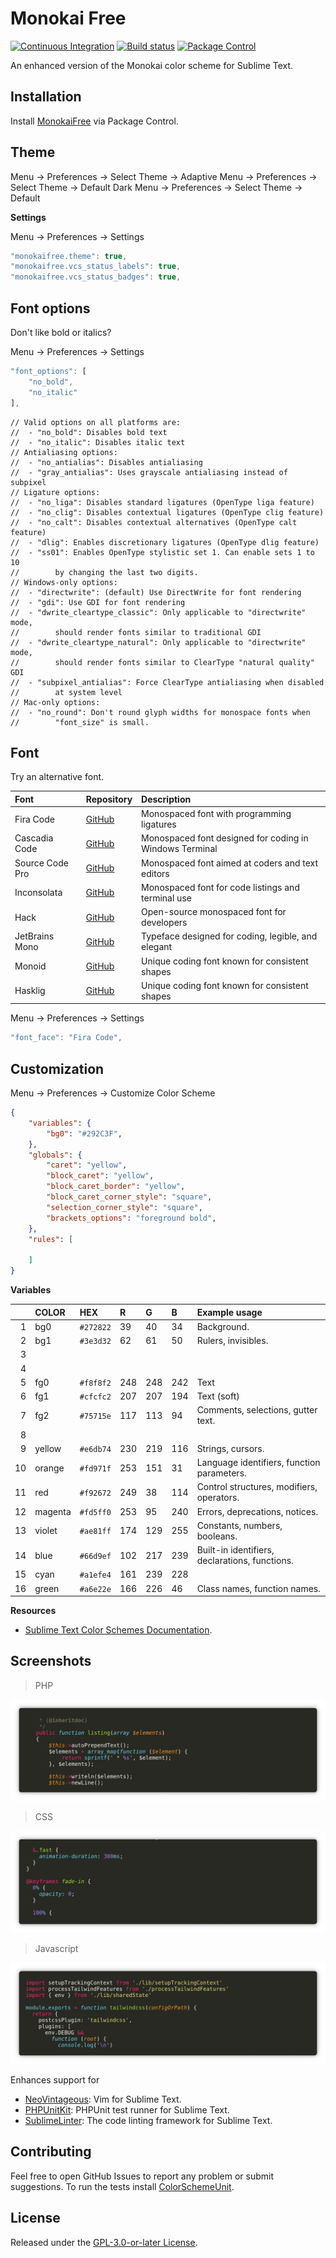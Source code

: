 # Monokai Free

[![Continuous Integration](https://github.com/gerardroche/sublime-monokai-free/actions/workflows/ci.yml/badge.svg)](https://github.com/gerardroche/sublime-monokai-free/actions/workflows/ci.yml) [![Build status](https://ci.appveyor.com/api/projects/status/rbfi67f8aoamq322?svg=true)](https://ci.appveyor.com/project/gerardroche/sublime-monokai-free) [![Package Control](https://img.shields.io/packagecontrol/dt/MonokaiFree)](https://packagecontrol.io/packages/MonokaiFree)

An enhanced version of the Monokai color scheme for Sublime Text.

## Installation

Install [MonokaiFree](https://packagecontrol.io/packages/MonokaiFree) via Package Control.

## Theme

Menu → Preferences → Select Theme → Adaptive
Menu → Preferences → Select Theme → Default Dark
Menu → Preferences → Select Theme → Default

**Settings**

Menu → Preferences → Settings

```js
"monokaifree.theme": true,
"monokaifree.vcs_status_labels": true,
"monokaifree.vcs_status_badges": true,
```

## Font options

Don't like bold or italics?

Menu → Preferences → Settings

```js
"font_options": [
    "no_bold",
    "no_italic"
],
```

```
// Valid options on all platforms are:
//  - "no_bold": Disables bold text
//  - "no_italic": Disables italic text
// Antialiasing options:
//  - "no_antialias": Disables antialiasing
//  - "gray_antialias": Uses grayscale antialiasing instead of subpixel
// Ligature options:
//  - "no_liga": Disables standard ligatures (OpenType liga feature)
//  - "no_clig": Disables contextual ligatures (OpenType clig feature)
//  - "no_calt": Disables contextual alternatives (OpenType calt feature)
//  - "dlig": Enables discretionary ligatures (OpenType dlig feature)
//  - "ss01": Enables OpenType stylistic set 1. Can enable sets 1 to 10
//        by changing the last two digits.
// Windows-only options:
//  - "directwrite": (default) Use DirectWrite for font rendering
//  - "gdi": Use GDI for font rendering
//  - "dwrite_cleartype_classic": Only applicable to "directwrite" mode,
//        should render fonts similar to traditional GDI
//  - "dwrite_cleartype_natural": Only applicable to "directwrite" mode,
//        should render fonts similar to ClearType "natural quality" GDI
//  - "subpixel_antialias": Force ClearType antialiasing when disabled
//        at system level
// Mac-only options:
//  - "no_round": Don't round glyph widths for monospace fonts when
//        "font_size" is small.
```

## Font

Try an alternative font.

| Font             | Repository                                                          | Description                                             |
|:---------------- |:------------------------------------------------------------------- |:------------------------------------------------------- |
| Fira Code        | [GitHub](https://github.com/tonsky/FiraCode)                        | Monospaced font with programming ligatures              |
| Cascadia Code    | [GitHub](https://github.com/microsoft/cascadia-code)                | Monospaced font designed for coding in Windows Terminal |
| Source Code Pro  | [GitHub](https://github.com/adobe-fonts/source-code-pro)            | Monospaced font aimed at coders and text editors        |
| Inconsolata      | [GitHub](https://github.com/google/fonts/tree/main/ofl/inconsolata) | Monospaced font for code listings and terminal use |
| Hack             | [GitHub](https://github.com/source-foundry/Hack)                    | Open-source monospaced font for developers              |
| JetBrains Mono   | [GitHub](https://github.com/JetBrains/JetBrainsMono)                | Typeface designed for coding, legible, and elegant      |
| Monoid           | [GitHub](https://github.com/larsenwork/monoid)                      | Unique coding font known for consistent shapes          |
| Hasklig          | [GitHub](https://github.com/i-tu/Hasklig)                           | Unique coding font known for consistent shapes

Menu → Preferences → Settings

```js
"font_face": "Fira Code",
```

## Customization

Menu → Preferences → Customize Color Scheme

```json
{
    "variables": {
        "bg0": "#292C3F",
    },
    "globals": {
        "caret": "yellow",
        "block_caret": "yellow",
        "block_caret_border": "yellow",
        "block_caret_corner_style": "square",
        "selection_corner_style": "square",
        "brackets_options": "foreground bold",
    },
    "rules": [

    ]
}
```

**Variables**

&nbsp;| COLOR     | HEX       | R   | G   | B   | Example usage
-----:|:----------|:----------|:----|:----|:----|:-------------
1     | bg0       | `#272822` |  39 |  40 |  34 | Background.
2     | bg1       | `#3e3d32` |  62 |  61 |  50 | Rulers, invisibles.
3     |           |           |     |     |     |
4     |           |           |     |     |     |
5     | fg0       | `#f8f8f2` | 248 | 248 | 242 | Text
6     | fg1       | `#cfcfc2` | 207 | 207 | 194 | Text (soft)
7     | fg2       | `#75715e` | 117 | 113 |  94 | Comments, selections, gutter text.
8     |           |           |     |     |     |
9     | yellow    | `#e6db74` | 230 | 219 | 116 | Strings, cursors.
10    | orange    | `#fd971f` | 253 | 151 |  31 | Language identifiers, function parameters.
11    | red       | `#f92672` | 249 |  38 | 114 | Control structures, modifiers, operators.
12    | magenta   | `#fd5ff0` | 253 |  95 | 240 | Errors, deprecations, notices.
13    | violet    | `#ae81ff` | 174 | 129 | 255 | Constants, numbers, booleans.
14    | blue      | `#66d9ef` | 102 | 217 | 239 | Built-in identifiers, declarations, functions.
15    | cyan      | `#a1efe4` | 161 | 239 | 228 |
16    | green     | `#a6e22e` | 166 | 226 |  46 | Class names, function names.

**Resources**

- [Sublime Text Color Schemes Documentation](https://www.sublimetext.com/docs/color_schemes.html#customization).

## Screenshots

> PHP

![PHP](monokai-php.webp)

> CSS

![CSS](monokai-css.webp)

> Javascript

![Javascript](monokai-javascript.webp)

Enhances support for

- [NeoVintageous](https://packagecontrol.io/packages/NeoVintageous): Vim for Sublime Text.
- [PHPUnitKit](https://packagecontrol.io/packages/PHPUnitKit): PHPUnit test runner for Sublime Text.
- [SublimeLinter](https://packagecontrol.io/packages/SublimeLinter): The code linting framework for Sublime Text.

## Contributing

Feel free to open GitHub Issues to report any problem or submit suggestions.  To run the tests install [ColorSchemeUnit](https://github.com/gerardroche/sublime-color-scheme-unit).

## License

Released under the [GPL-3.0-or-later License](LICENSE).
